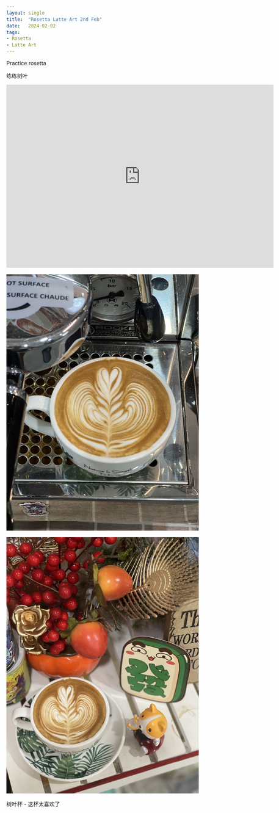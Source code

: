 ```yaml
---
layout: single
title:  "Rosetta Latte Art 2nd Feb"
date:   2024-02-02
tags:
- Rosetta
- Latte Art
---
```



Practice rosetta

练练树叶


<div class="embed-container">
  <iframe
      src="https://www.youtube.com/embed/90INKR1Koxg"
      width="700"
      height="480"
      frameborder="0"
      allowfullscreen="true">
  </iframe>
</div>



![](/assets/img/2024/02/02/IMG_2934.jpg)

![](/assets/img/2024/02/02/IMG_2936.jpg)


树叶杯 - 这杯太喜欢了
